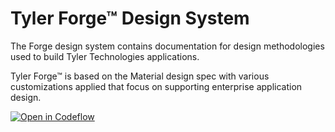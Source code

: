 # Tyler Forge™ Design System

The Forge design system contains documentation for design methodologies used to build Tyler Technologies applications.

Tyler Forge™ is based on the Material design spec with various customizations applied that focus on supporting enterprise application design.

[![Open in Codeflow](https://developer.stackblitz.com/img/open_in_codeflow.svg)](https:///pr.new/tyler-technologies-oss/forge-design-system/)
